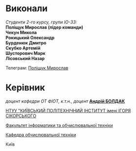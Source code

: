 # Виконали

*Студенти 2-го курсу, групи ІО-33:*\
**Поліщук Мирослав (лідер команди)**\
**Чекун Микола**\
**Рокицький Олександр**\
**Бурденюк Дмитро**\
**Скубко Артемій**\
**Шусторович Марк**\
**Лісовський Назар**

Телеграм: [Поліщук Мирослав](https://t.me/myroslav11)  

# Керівник

*доцент кафедри ОТ ФІОТ, к.т.н., доцент* [**Андрій БОЛДАК**](https://t.me/a_boldak)

[НТУУ "КИЇВСЬКИЙ ПОЛІТЕХНІЧНИЙ ІНСТИТУТ імені ІГОРЯ СІКОРСЬКОГО](https://kpi.ua/)

[Факультет інформатики та обчислювальної техніки](https://fiot.kpi.ua/)

[Кафедра обчислювальної техніки](https://comsys.kpi.ua/)

Київ
